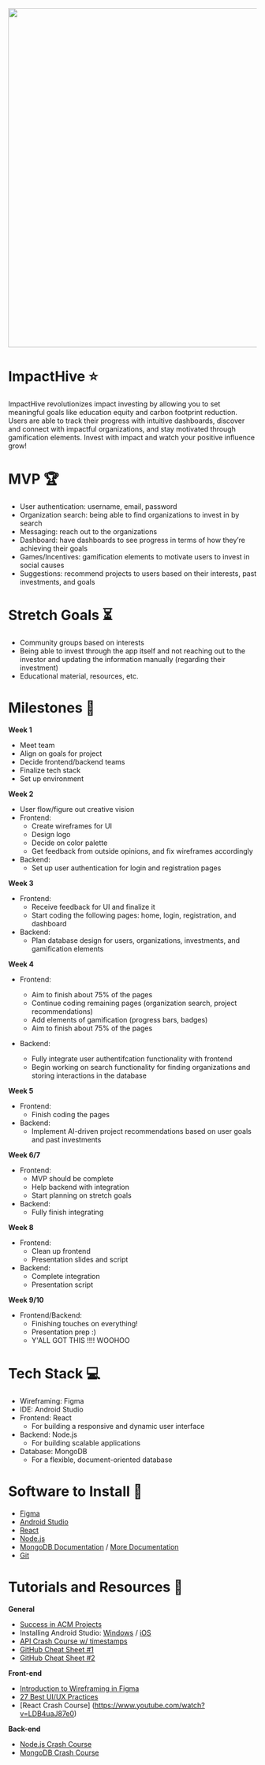 <img src="https://ssir.org/images/blog/Lamy-Leijonhufvud-ODonohoe-next-decade-impact-invest-592x444.jpg" width="1224" height="688">

# ImpactHive ⭐

ImpactHive revolutionizes impact investing by allowing you to set meaningful goals like education equity and carbon footprint reduction. Users are able to track their progress with intuitive dashboards, discover and connect with impactful organizations, and stay motivated through gamification elements. Invest with impact and watch your positive influence grow!

# MVP 🏆

* User authentication: username, email, password
* Organization search: being able to find organizations to invest in by search
* Messaging: reach out to the organizations
* Dashboard: have dashboards to see progress in terms of how they’re achieving their goals
* Games/Incentives: gamification elements to motivate users to invest in social causes 
* Suggestions: recommend projects to users based on their interests, past investments, and goals

# Stretch Goals ⏳

* Community groups based on interests 
* Being able to invest through the app itself and not reaching out to the investor and updating the information manually (regarding their investment) 
* Educational material, resources, etc. 

# Milestones 🚀

**Week 1** 
* Meet team
* Align on goals for project
* Decide frontend/backend teams
* Finalize tech stack
* Set up environment

**Week 2** 
* User flow/figure out creative vision
* Frontend:
    * Create wireframes for UI
    * Design logo
    * Decide on color palette 
    * Get feedback from outside opinions, and fix wireframes accordingly
* Backend:
    * Set up user authentication for login and registration pages

**Week 3**
* Frontend:
    * Receive feedback for UI and finalize it
    * Start coding the following pages: home, login, registration, and dashboard
* Backend:
    * Plan database design for users, organizations, investments, and gamification elements

**Week 4**
* Frontend:
    * Aim to finish about 75% of the pages
    * Continue coding remaining pages (organization search, project recommendations)
    * Add elements of gamification (progress bars, badges)
    * Aim to finish about 75% of the pages

* Backend:
    * Fully integrate user authentifcation functionality with frontend
    * Begin working on search functionality for finding organizations and storing interactions in the database

**Week 5**
* Frontend:
    * Finish coding the pages
* Backend:
    * Implement AI-driven project recommendations based on user goals and past investments

**Week 6/7**
* Frontend:
    * MVP should be complete
    * Help backend with integration
    * Start planning on stretch goals
* Backend:
    * Fully finish integrating
  
**Week 8**
* Frontend:
    * Clean up frontend
    * Presentation slides and script
* Backend:
    * Complete integration
    * Presentation script

**Week 9/10**
* Frontend/Backend:
    * Finishing touches on everything!
    * Presentation prep :)
    * Y'ALL GOT THIS !!!! WOOHOO

# Tech Stack 💻

* Wireframing: Figma
* IDE: Android Studio
* Frontend: React
  * For building a responsive and dynamic user interface
* Backend: Node.js
  * For building scalable applications
* Database: MongoDB
  * For a flexible, document-oriented database 

# Software to Install 📱

  - [Figma](https://www.figma.com/downloads/)
  - [Android Studio](https://developer.android.com/studio/install)
  - [React](https://react.dev/)
  - [Node.js](https://nodejs.org/en)
  - [MongoDB Documentation](https://www.mongodb.com/docs/) / [More Documentation](https://nodejs.org/en/download/)
  - [Git](https://git-scm.com/downloads)

# Tutorials and Resources 🔎 

  **General**
  - [Success in ACM Projects](https://docs.google.com/document/d/18Zi3DrKG5e6g5Bojr8iqxIu6VIGl86YBSFlsnJnlM88/edit#heading=h.ky82xv3vtbpi)
  - Installing Android Studio: [Windows](https://www.youtube.com/watch?v=0zx_eFyHRU0) / [iOS](https://www.youtube.com/watch?v=ri90tcQL-Aw)
  - [API Crash Course w/ timestamps](https://www.youtube.com/watch?v=GZvSYJDk-us)
  - [GitHub Cheat Sheet #1](https://education.github.com/git-cheat-sheet-education.pdf)
  - [GitHub Cheat Sheet #2](https://drive.google.com/file/d/1OddwoSvNJ3dQuEBw3RERieMXmOicif9_/view)
  
  **Front-end**
  - [Introduction to Wireframing in Figma](https://www.youtube.com/watch?v=6t_dYhXyYjI)
  - [27 Best UI/UX Practices](https://729solutions.com/ux-ui-best-practices/)
  - [React Crash Course] (https://www.youtube.com/watch?v=LDB4uaJ87e0)
  
  **Back-end**
  - [Node.js Crash Course](https://www.youtube.com/watch?v=32M1al-Y6Ag)
  - [MongoDB Crash Course](https://www.youtube.com/watch?v=ofme2o29ngU)
